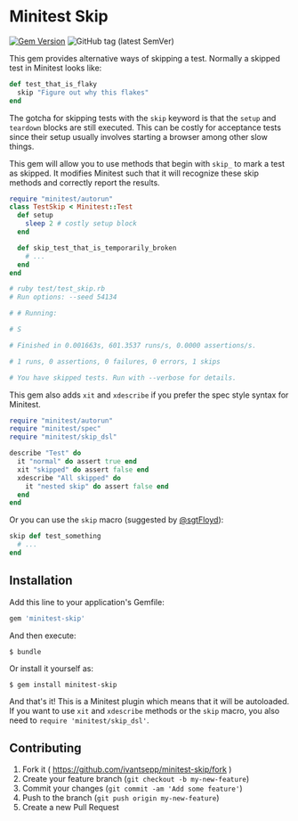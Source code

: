 # Minitest Skip

[![Gem Version](https://badge.fury.io/rb/minitest-skip.svg)](https://badge.fury.io/rb/minitest-skip)
![GitHub tag (latest SemVer)](https://img.shields.io/github/v/tag/ivantsepp/minitest-skip)

This gem provides alternative ways of skipping a test. Normally a skipped test in Minitest looks like:

```ruby
def test_that_is_flaky
  skip "Figure out why this flakes"
end
```

The gotcha for skipping tests with the `skip` keyword is that the `setup` and `teardown` blocks are still executed. This can be costly for acceptance tests since their setup usually involves starting a browser among other slow things.

This gem will allow you to use methods that begin with `skip_` to mark a test as skipped. It modifies Minitest such that it will recognize these skip methods and correctly report the results.

```ruby
require "minitest/autorun"
class TestSkip < Minitest::Test
  def setup
    sleep 2 # costly setup block
  end

  def skip_test_that_is_temporarily_broken
    # ...
  end
end

# ruby test/test_skip.rb
# Run options: --seed 54134

# # Running:

# S

# Finished in 0.001663s, 601.3537 runs/s, 0.0000 assertions/s.

# 1 runs, 0 assertions, 0 failures, 0 errors, 1 skips

# You have skipped tests. Run with --verbose for details.
```

This gem also adds `xit` and `xdescribe` if you prefer the spec style syntax for Minitest.

```ruby
require "minitest/autorun"
require "minitest/spec"
require "minitest/skip_dsl"

describe "Test" do
  it "normal" do assert true end
  xit "skipped" do assert false end
  xdescribe "All skipped" do
    it "nested skip" do assert false end
  end
end

```

Or you can use the `skip` macro (suggested by [@sgtFloyd](https://github.com/sgtFloyd)):

```ruby
skip def test_something
  # ...
end
```

## Installation

Add this line to your application's Gemfile:

```ruby
gem 'minitest-skip'
```

And then execute:

    $ bundle

Or install it yourself as:

    $ gem install minitest-skip

And that's it! This is a Minitest plugin which means that it will be autoloaded. If you want to use `xit` and `xdescribe` methods or the `skip` macro, you also need to `require 'minitest/skip_dsl'`.

## Contributing

1. Fork it ( https://github.com/ivantsepp/minitest-skip/fork )
2. Create your feature branch (`git checkout -b my-new-feature`)
3. Commit your changes (`git commit -am 'Add some feature'`)
4. Push to the branch (`git push origin my-new-feature`)
5. Create a new Pull Request
